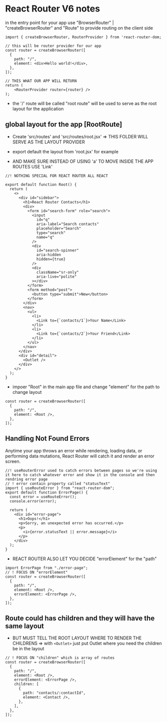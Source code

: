 # React Router V6 notes
in the entry point for your app use "BrowserRouter" | "createBrowserRouter" and "Route" to provide routing on the client side

```
import { createBrowserRouter, RouterProvider } from 'react-router-dom;

// this will be router provider for our app
const router = createBrowserRouter([
  {
    path: "/",
    element: <div>Hello world!</div>,
  },
]);

// THIS WHAT OUR APP WILL RETURN
return (
    <RouterProvider router={router} />
);

```
- the '/' route will be called "root route" will be used to serve as the root layout for the application


## global layout for the app [RootRoute]

- Create 'src/routes' and 'src/routes/root.jsx' => THIS FOLDER WILL SERVE AS THE LAYOUT PROVIDER

- export default the layout from 'root.jsx' for example

- AND MAKE SURE INSTEAD OF USING 'a' TO MOVE INSIDE THE APP ROUTES USE 'Link'

```
//! NOTHING SPECIAL FOR REACT ROUTER ALL REACT

export default function Root() {
  return (
    <>
      <div id="sidebar">
        <h1>React Router Contacts</h1>
        <div>
          <form id="search-form" role="search">
            <input
              id="q"
              aria-label="Search contacts"
              placeholder="Search"
              type="search"
              name="q"
            />
            <div
              id="search-spinner"
              aria-hidden
              hidden={true}
            />
            <div
              className="sr-only"
              aria-live="polite"
            ></div>
          </form>
          <form method="post">
            <button type="submit">New</button>
          </form>
        </div>
        <nav>
          <ul>
            <li>
              <Link to={`contacts/1`}>Your Name</Link>
            </li>
            <li>
              <Link to={`contacts/2`}>Your Friend</Link>
            </li>
          </ul>
        </nav>
      </div>
      <div id="detail">
        <Outlet />
      </div>
    </>
  );
}

```

- impoer "Root" in the main app file and change "element" for the path to change layout

```
const router = createBrowserRouter([
  {
    path: "/",
    element: <Root />,
  },
]);
```

## Handling Not Found Errors

Anytime your app throws an error while rendering, loading data, or performing data mutations, React Router will catch it and render an error screen.

```
//! useRouterError used to catch errors between pages so we're using it here to catch whatever error and show it in the console and then rendring error page
// ! error contain property called "statusText"
import { useRouteError } from "react-router-dom";
export default function ErrorPage() {
  const error = useRouteError();
  console.error(error);

  return (
    <div id="error-page">
      <h1>Oops!</h1>
      <p>Sorry, an unexpected error has occurred.</p>
      <p>
        <i>{error.statusText || error.message}</i>
      </p>
    </div>
  );
}

```

-  REACT ROUTER ALSO LET YOU DECIDE "errorElement" for the "path"

```
import ErrorPage from "./error-page";
// ! FOCUS ON "errorElement"
const router = createBrowserRouter([
  {
    path: "/",
    element: <Root />,
    errorElement: <ErrorPage />,
  },
]);

```

## Route could has children and they will have the same layout

- BUT MUST TELL THE ROOT LAYOUT WHERE TO RENDER THE CHILDRENS => with `<Outlet>`  just put Outlet where you need the children be in the layout

```
// ! FOCUS ON "children" which is array of routes
const router = createBrowserRouter([
  {
    path: "/",
    element: <Root />,
    errorElement: <ErrorPage />,
    children: [
      {
        path: "contacts/:contactId",
        element: <Contact />,
      },
    ],
  },
]);

```
